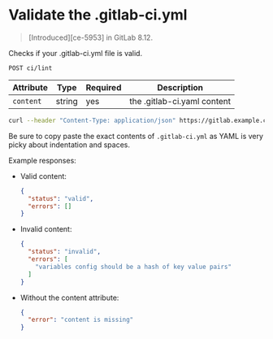 # Validate the .gitlab-ci.yml

> [Introduced][ce-5953] in GitLab 8.12.

Checks if your .gitlab-ci.yml file is valid.

```
POST ci/lint
```

| Attribute  | Type    | Required | Description |
| ---------- | ------- | -------- | -------- |
| `content`  | string    | yes      | the .gitlab-ci.yaml content|

```bash
curl --header "Content-Type: application/json" https://gitlab.example.com/api/v3/ci/lint --data '{"content": "{ \"image\": \"ruby:2.1\", \"services\": [\"postgres\"], \"before_script\": [\"gem install bundler\", \"bundle install\", \"bundle exec rake db:create\"], \"variables\": {\"DB_NAME\": \"postgres\"}, \"types\": [\"test\", \"deploy\", \"notify\"], \"rspec\": { \"script\": \"rake spec\", \"tags\": [\"ruby\", \"postgres\"], \"only\": [\"branches\"]}}"}'
```

Be sure to copy paste the exact contents of `.gitlab-ci.yml` as YAML is very picky about indentation and spaces.

Example responses:

* Valid content:

    ```json
    {
      "status": "valid",
      "errors": []
    }
    ```

* Invalid content:

    ```json
    {
      "status": "invalid",
      "errors": [
        "variables config should be a hash of key value pairs"
      ]
    }
    ```

* Without the content attribute:

    ```json
    {
      "error": "content is missing"
    }
    ```
